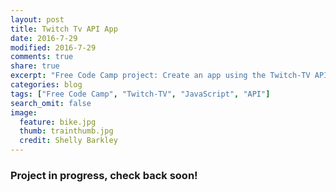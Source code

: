 ```yaml
---
layout: post
title: Twitch Tv API App
date: 2016-7-29
modified: 2016-7-29
comments: true
share: true
excerpt: "Free Code Camp project: Create an app using the Twitch-TV API."
categories: blog
tags: ["Free Code Camp", "Twitch-TV", "JavaScript", "API"]
search_omit: false
image:
  feature: bike.jpg
  thumb: trainthumb.jpg
  credit: Shelly Barkley
---
```

### Project in progress, check back soon!
